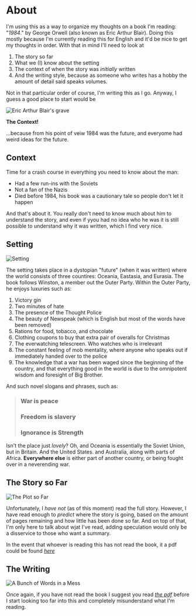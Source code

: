 # About
I'm using this as a way to organize my thoughts on a book I'm reading: "*1984*." by George Orwell (also known as Eric Arthur Blair).
Doing this mostly because I'm currently reading this for English and it'd be nice to get my thoughts in order. With that in mind I'll need
to look at 

1. The story so far
2. What we (I) know about the setting
3. The context of when the story was *initially* written
4. And the writing style, because as someone who writes has a hobby the amount of detail said speaks volumes.

Not in that particular order of course, I'm writing this as I go. Anyway, I guess a good place to start would be

![Eric Arthur Blair's grave](https://upload.wikimedia.org/wikipedia/commons/e/e3/Grave_of_Eric_Arthur_Blair_%28George_Orwell%29%2C_All_Saints%2C_Sutton_Courtenay_-_geograph.org.uk_-_362277.jpg)

**The Context!**

...because from his point of veiw 1984 was the future, and everyome had weird ideas for the future. 
## Context
Time for a crash course in everything you need to know about the man:
- Had a few run-ins with the Soviets
- Not a fan of the Nazis
- Died before 1984, his book was a cautionary tale so people don't let it happen

And that's about it. You really don't need to know much about him to understand the story, and even if yyou had no idea who he was it is still possible to understand why it was written, which I find very nice.

## Setting
![Setting](https://i.ytimg.com/vi/N5USpsvsNJw/maxresdefault.jpg)

The setting takes place in a dystopian "future" (when it was written) where the world consists of three countires: Oceania, Eastasia, and Eurasia. The book follows Winston, a member out the Outer Party. Within the Outer Party, he enjoys luxuries such as:
1. Victory gin
2. Two minutes of hate
3. The presence of the Thought Police
4. The beauty of Newspeak (which is English but most of the words have been removed)
5. Rations for food, tobacco, and chocolate
6. Clothing coupons to buy that extra pair of overalls for Christmas
7. The everwatching telescreen. Who watches who is irrelevant
8. The constant feeling of mob mentality, where anyone who speaks out if immediately handed over to the police
9. The knowledge that a war has been waged since the beginning of the country, and that everything good in the world is due to the omnipotent wisdom and foresight of Big Brother.

And such novel slogans and phrases, such as:

> ### War is peace
>
> ### Freedom is slavery
>
> ### Ignorance is Strength

Isn't the place just *lovely*? Oh, and Oceania is essentially the Soviet Union, but in Britain. And the United States. and Australia, along with parts of Africa. **Everywhere else** is either part of another country, or being fought over in a neverending war. 

## The Story so Far

![The Plot so Far](https://slideplayer.com/slide/783024/3/images/2/The+plot+so+far+%E2%80%A6.jpg)

Unfortunately, I *have not* (as of this moment) read the full story. However, I have read enough to *predict* where the story is going, based on the amount of pages remaining and how little has been done so far. And on top of that, I'm only here to talk about wjat I've read, adding speculation would only be a disservice to those who want a summary. 

In the event that whoever is reading this has not read the book, it a pdf could be found *[here](https://www.planetebook.com/free-ebooks/1984.pdf)*

## The Writing
![A Bunch of Words in a Mess](https://encrypted-tbn0.gstatic.com/images?q=tbn:ANd9GcQ_fwFweK0zmdPlsL2nCiLNEphFvDydiYrNGORwQAafB1mM0rmb&s)

Once again, if you have not read the book I suggest you read *[the pdf](https://www.planetebook.com/free-ebooks/1984.pdf)* before I start looking too far into this and completely misunderstand what I'm reading.
